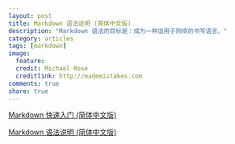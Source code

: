 ```yaml
---
layout: post
title: Markdown 语法说明 (简体中文版)
description: "Markdown 语法的目标是：成为一种适用于网络的书写语言。"
category: articles
tags: [markdown]
image:
  feature:
  credit: Michael Rose
  creditlink: http://mademistakes.com
comments: true
share: true
---
```


[Markdown 快速入门 (简体中文版)](http://wowubuntu.com/markdown/basic.html)

[Markdown 语法说明 (简体中文版)](http://wowubuntu.com/markdown/index.html)

